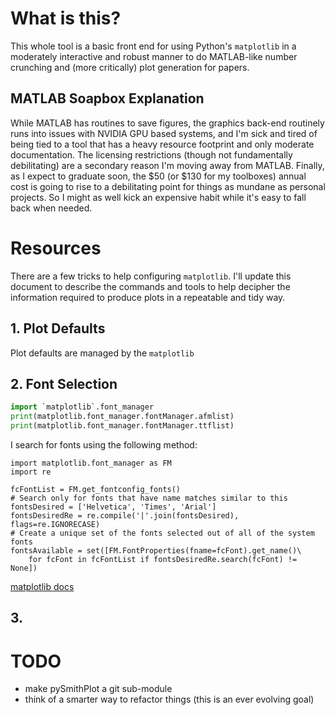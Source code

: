 # What is this?
This whole tool is a basic front end for using Python's `matplotlib` in a
moderately interactive and robust manner to do MATLAB-like number crunching and
(more critically) plot generation for papers.

## MATLAB Soapbox Explanation
While MATLAB has routines to save figures, the graphics back-end routinely runs
into issues with NVIDIA GPU based systems, and I'm sick and tired of being tied
to a tool that has a heavy resource footprint and only moderate documentation.
The licensing restrictions (though not fundamentally debilitating) are a
secondary reason I'm moving away from MATLAB. Finally, as I expect to graduate
soon, the $50 (or $130 for my toolboxes) annual cost is going to rise to a
debilitating point for things as mundane as personal projects. So I might as
well kick an expensive habit while it's easy to fall back when needed.

# Resources
There are a few tricks to help configuring `matplotlib`. I'll update this
document to describe the commands and tools to help decipher the information
required to produce plots in a repeatable and tidy way.

## 1. Plot Defaults
Plot defaults are managed by the `matplotlib`

## 2. Font Selection
```python
import `matplotlib`.font_manager
print(matplotlib.font_manager.fontManager.afmlist)
print(matplotlib.font_manager.fontManager.ttflist)
```

I search for fonts using the following method:
```
import matplotlib.font_manager as FM
import re

fcFontList = FM.get_fontconfig_fonts()
# Search only for fonts that have name matches similar to this
fontsDesired = ['Helvetica', 'Times', 'Arial']
fontsDesiredRe = re.compile('|'.join(fontsDesired), flags=re.IGNORECASE)
# Create a unique set of the fonts selected out of all of the system fonts
fontsAvailable = set([FM.FontProperties(fname=fcFont).get_name()\
	for fcFont in fcFontList if fontsDesiredRe.search(fcFont) != None])

```

[matplotlib docs](https://matplotlib.org/api/font_manager_api.html)

## 3. 

# TODO
* make pySmithPlot a git sub-module
* think of a smarter way to refactor things (this is an ever evolving goal)
